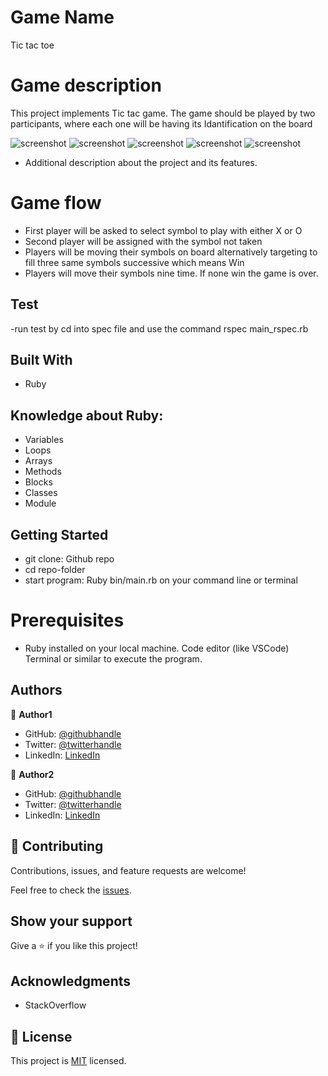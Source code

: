 # Game Name

Tic tac toe
# Game description

This project implements Tic tac game. The game should be played by two participants, where each one will be having its Idantification on the board 

![screenshot](https://github.com/ashraffares/game/blob/readme_game_instructions/images/Capture.PNG)
![screenshot](https://github.com/ashraffares/game/blob/readme_game_instructions/images/Capture1.PNG)
![screenshot](https://github.com/ashraffares/game/blob/readme_game_instructions/images/Capture2.PNG)
![screenshot](https://github.com/ashraffares/game/blob/readme_game_instructions/images/Capture3.PNG)
![screenshot](https://github.com/ashraffares/game/blob/readme_game_instructions/images/Capture5.PNG)
- Additional description about the project and its features.
# Game flow

- First player will be asked to select symbol to play with either X or O
- Second player will be assigned with the symbol not taken
- Players will be moving their symbols on board alternatively targeting to fill three same symbols successive which means Win
- Players will move their symbols nine time. If none win the game is over.

## Test
-run test by cd into spec file and use the command      rspec main_rspec.rb

## Built With

- Ruby

## Knowledge about Ruby:

- Variables
- Loops
- Arrays
- Methods
- Blocks
- Classes
- Module
## Getting Started

- git clone: Github repo
- cd repo-folder
- start program: Ruby bin/main.rb on your command line or terminal

# Prerequisites

- Ruby installed on your local machine. Code editor (like  VSCode) Terminal or similar to execute the program.
## Authors

👤 **Author1**

- GitHub: [@githubhandle](https://github.com/@uwadonat)
- Twitter: [@twitterhandle](https://twitter.com/@uwamahoroDonat)
- LinkedIn: [LinkedIn](https://linkedin.com/in/uwamahoro-donat-84b5bb1b7/)

👤 **Author2**

- GitHub: [@githubhandle](https://github.com/ashraffares/http-ashraffares.github.io-)
- Twitter: [@twitterhandle](https://twitter.com/Fares09301164)
- LinkedIn: [LinkedIn](https://www.linkedin.com/in/fares-ashraf-382a35176/)
## 🤝 Contributing

Contributions, issues, and feature requests are welcome!

Feel free to check the [issues](https://github.com/ashraffares/bubble/issues).

## Show your support

Give a ⭐️ if you like this project!

## Acknowledgments

- StackOverflow

## 📝 License

This project is [MIT](https://opensource.org/licenses/MIT) licensed.
